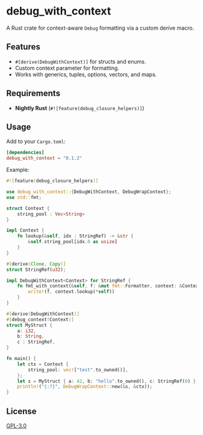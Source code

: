 # debug_with_context

A Rust crate for context-aware `Debug` formatting via a custom derive macro.

## Features

- `#[derive(DebugWithContext)]` for structs and enums.
- Custom context parameter for formatting.
- Works with generics, tuples, options, vectors, and maps.

## Requirements

- **Nightly Rust** (`#![feature(debug_closure_helpers)]`)

## Usage

Add to your `Cargo.toml`:

```toml
[dependencies]
debug_with_context = "0.1.2"
```

Example:

```rust
#![feature(debug_closure_helpers)]

use debug_with_context::{DebugWithContext, DebugWrapContext};
use std::fmt;

struct Context {
    string_pool : Vec<String>
}

impl Context {
    fn lookup(&self, idx : StringRef) -> &str {
        &self.string_pool[idx.0 as usize]
    }
}

#[derive(Clone, Copy)]
struct StringRef(u32);

impl DebugWithContext<Context> for StringRef {
    fn fmt_with_context(&self, f: &mut fmt::Formatter, context: &Context) -> fmt::Result {
        write!(f, context.lookup(*self))
    }
}

#[derive(DebugWithContext)]
#[debug_context(Context)]
struct MyStruct {
    a: i32,
    b: String,
    c : StringRef,
}

fn main() {
    let ctx = Context {
        string_pool: vec!["test".to_owned()],
    };
    let s = MyStruct { a: 42, b: "hello".to_owned(), c: StringRef(0) };
    println!("{:?}", DebugWrapContext::new(&s, &ctx));
}
```

## License

[GPL-3.0](LICENSE)